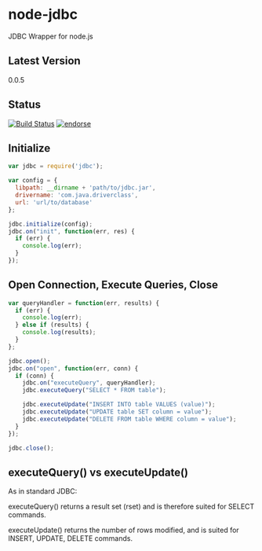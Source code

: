 node-jdbc
=========

JDBC Wrapper for node.js

Latest Version
--------------
0.0.5

## Status
[![Build Status](https://travis-ci.org/CraZySacX/node-jdbc.png)](https://travis-ci.org/CraZySacX/node-jdbc)
[![endorse](https://api.coderwall.com/crazysacx/endorsecount.png)](https://coderwall.com/crazysacx)

Initialize
----------
```javascript
var jdbc = require('jdbc');

var config = {
  libpath: __dirname + 'path/to/jdbc.jar',
  drivername: 'com.java.driverclass',
  url: 'url/to/database'
};

jdbc.initialize(config);
jdbc.on("init", function(err, res) {
  if (err) {
    console.log(err);
  }
});
```

Open Connection, Execute Queries, Close
---------------------------------------
```javascript
var queryHandler = function(err, results) {
  if (err) {
    console.log(err);
  } else if (results) {
    console.log(results);
  }
};

jdbc.open();
jdbc.on("open", function(err, conn) {
  if (conn) {
    jdbc.on("executeQuery", queryHandler);
    jdbc.executeQuery("SELECT * FROM table");

    jdbc.executeUpdate("INSERT INTO table VALUES (value)");
    jdbc.executeUpdate("UPDATE table SET column = value");
    jdbc.executeUpdate("DELETE FROM table WHERE column = value");
  }
});

jdbc.close();
```

executeQuery() vs executeUpdate()
---------------------------------
As in standard JDBC:

executeQuery() returns a result set (rset) and is therefore suited for SELECT commands.

executeUpdate() returns the number of rows modified, and is suited for INSERT, UPDATE, DELETE commands.
